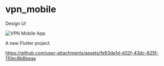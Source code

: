 # vpn_mobile
Design UI

![VPN Mobile App](https://github.com/user-attachments/assets/ce37ee91-968f-4c20-a8d1-3b68d91ca163)

A new Flutter project.


https://github.com/user-attachments/assets/fe93de1d-d32f-43dc-825f-110ec8b8beaa


